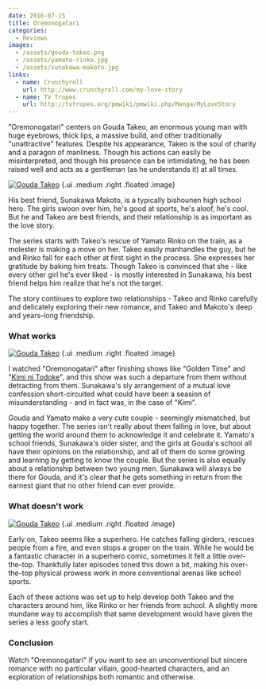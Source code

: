 ```yaml
---
date: 2016-07-15
title: Oremonogatari
categories:
  - Reviews
images:
  - /assets/gouda-takeo.png
  - /assets/yamato-rinko.jpg
  - /assets/sunakawa-makoto.jpg
links:
  - name: Crunchyroll
    url: http://www.crunchyroll.com/my-love-story
  - name: TV Tropes
    url: http://tvtropes.org/pmwiki/pmwiki.php/Manga/MyLoveStory
---
```


"Oremonogatari" centers on Gouda Takeo, an enormous young man with huge eyebrows, thick lips, a massive build,
and other traditionally "unattractive" features.
Despite his appearance, Takeo is the soul of charity and a paragon of manliness.
Though his actions can easily be misinterpreted, and though his presence can be intimidating,
he has been raised well and acts as a gentleman (as he understands it) at all times.

<!-- more -->

[![Gouda Takeo](/assets/review/gouda-takeo.png)](/assets/review/gouda-takeo-full.png) {.ui .medium .right .floated .image}

His best friend, Sunakawa Makoto, is a typically bishounen high school hero.
The girls swoon over him, he's good at sports, he's aloof, he's cool.
But he and Takeo are best friends, and their relationship is as important as the love story.

The series starts with Takeo's rescue of Yamato Rinko on the train,
as a molester is making a move on her.
Takeo easily manhandles the guy, but he and Rinko fall for each other at first sight in the process.
She expresses her gratitude by baking him treats.
Though Takeo is convinced that she - like every other girl he's ever liked - is mostly interested in Sunakawa,
his best friend helps him realize that he's not the target.

The story continues to explore two relationships - Takeo and Rinko carefully
and delicately exploring their new romance, and Takeo and Makoto's deep and
years-long friendship.

### What works

[![Gouda Takeo](/assets/review/yamato-rinko.jpg)](/assets/review/yamato-rinko-full.jpg) {.ui .medium .right .floated .image}

I watched "Oremonogatari" after finishing shows like "Golden Time" and "[Kimi ni Todoke]",
and this show was such a departure from them without detracting from them.
Sunakawa's sly arrangement of a mutual love confession short-circuited what could have been
a seasion of misunderstanding - and in fact was, in the case of "Kimi".

Gouda and Yamato make a very cute couple - seemingly mismatched, but happy together.
The series isn't really about them falling in love, but about getting the world around
them to acknowledge it and celebrate it.
Yamato's school friends, Sunakawa's older sister, and the girls at Gouda's school
all have their opinions on the relationship, and all of them do some growing and learning
by getting to know the couple.
But the series is also equally about a relationship between two young men.
Sunakawa will always be there for Gouda, and it's clear that he gets something in return
from the earnest giant that no other friend can ever provide.

### What doesn't work

[![Gouda Takeo](/assets/review/sunakawa-makoto.jpg)](/assets/review/sunakawa-makoto-full.jpg) {.ui .medium .right .floated .image}

Early on, Takeo seems like a superhero. He catches falling girders, rescues people from
a fire, and even stops a groper on the train. While he would be a fantastic character in
a superhero comic, sometimes it felt a little over-the-top. Thankfully later episodes
toned this down a bit, making his over-the-top physical prowess work in more conventional
arenas like school sports.

Each of these actions was set up to help develop both Takeo and the characters around him,
like Rinko or her friends from school. A slightly more mundane way to accomplish that same
development would have given the series a less goofy start.

### Conclusion

Watch "Oremonogatari" if you want to see an unconventional but sincere romance with
no particular villain, good-hearted characters, and an exploration of relationships
both romantic and otherwise.

[Kimi ni Todoke]: /review/kimi-ni-todoke.html
